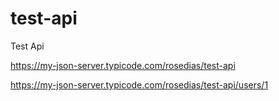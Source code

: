 # test-api
Test Api

https://my-json-server.typicode.com/rosedias/test-api

https://my-json-server.typicode.com/rosedias/test-api/users/1
